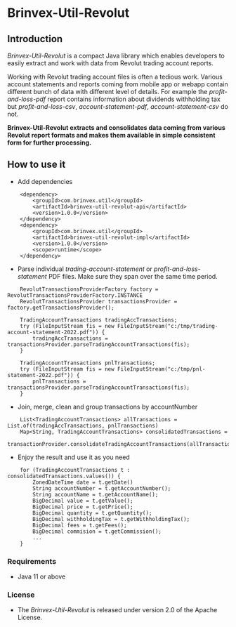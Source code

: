 # Brinvex-Util-Revolut

## Introduction

_Brinvex-Util-Revolut_ is a compact Java library which enables developers 
to easily extract and work with data from Revolut trading account reports.

Working with Revolut trading account files is often a tedious work. 
Various account statements and reports coming from mobile app or webapp 
contain different bunch of data with different level of details. 
For example the _profit-and-loss-pdf_ report contains information about 
dividends withholding tax but
_profit-and-loss-csv_, _account-statement-pdf_, _account-statement-csv_ do not.

**Brinvex-Util-Revolut extracts and consolidates data coming from various
Revolut report formats and makes them available in simple consistent form for further processing.**

## How to use it
 
- Add dependencies
````
    <dependency>
        <groupId>com.brinvex.util</groupId>
        <artifactId>brinvex-util-revolut-api</artifactId>
        <version>1.0.0</version>
    </dependency>
    <dependency>
        <groupId>com.brinvex.util</groupId>
        <artifactId>brinvex-util-revolut-impl</artifactId>
        <version>1.0.0</version>
        <scope>runtime</scope>
    </dependency>
````
- Parse individual _trading-account-statement_ or _profit-and-loss-statement_ PDF files. 
Make sure they span over the same time period.
````
    RevolutTransactionsProviderFactory factory = RevolutTransactionsProviderFactory.INSTANCE 
    RevolutTransactionsProvider transactionsProvider = factory.getTransactionsProvider();

    TradingAccountTransactions tradingAccTransactions;
    try (FileInputStream fis = new FileInputStream("c:/tmp/trading-account-statement-2022.pdf")) {
        tradingAccTransactions = transactionsProvider.parseTradingAccountTransactions(fis);
    }
    
    TradingAccountTransactions pnlTransactions;
    try (FileInputStream fis = new FileInputStream("c:/tmp/pnl-statement-2022.pdf")) {
        pnlTransactions = transactionsProvider.parseTradingAccountTransactions(fis);
    }
````
- Join, merge, clean and group transactions by accountNumber  

````
    List<TradingAccountTransactions> allTransactions = List.of(tradingAccTransactions, pnlTransactions)
    Map<String, TradingAccountTransactions> consolidatedTransactions = 
            transactionProvider.consolidateTradingAccountTransactions(allTransactions);
````
- Enjoy the result and use it as you need
````
    for (TradingAccountTransactions t : consolidatedTransactions.values()) {
        ZonedDateTime date = t.getDate()
        String accountNumber = t.getAccountNumber();
        String accountName = t.getAccountName();
        BigDecimal value = t.getValue();
        BigDecimal price = t.getPrice();
        BigDecimal quantity = t.getQuantity();
        BigDecimal withholdingTax = t.getWithholdingTax();
        BigDecimal fees = t.getFees();
        BigDecimal commision = t.getCommission();
        ...
    }
````

### Requirements
- Java 11 or above

### License

- The _Brinvex-Util-Revolut_ is released under version 2.0 of the Apache License.
